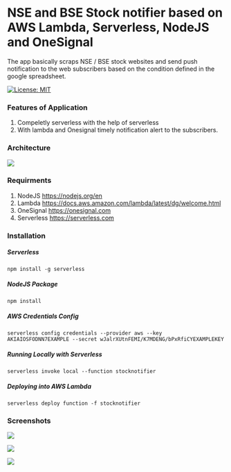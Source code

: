 # NSE and BSE Stock notifier based on AWS Lambda, Serverless, NodeJS and OneSignal

The app basically scraps NSE / BSE stock websites and send push notification to the web subscribers based on the condition defined in the google spreadsheet.

[![License: MIT](https://img.shields.io/badge/License-MIT-yellow.svg)](https://opensource.org/licenses/MIT)

### Features of Application
1. Compeletly serverless with the help of serverless
2. With lambda and Onesignal timely notification alert to the subscribers.

### Architecture
[![](https://kaviyarasu7.github.io/lambda-stock-notifier/screenshots/stock-notifier-arch.png)](http://https://kaviyarasu7.github.io/lambda-stock-notifier/screenshots/stock-notifier-arch.png)

### Requirments
1. NodeJS https://nodejs.org/en
2. Lambda https://docs.aws.amazon.com/lambda/latest/dg/welcome.html
3. OneSignal https://onesignal.com
4. Serverless https://serverless.com

### Installation
##### Serverless
    npm install -g serverless
##### NodeJS Package 
    npm install
##### AWS Credentials Config
    serverless config credentials --provider aws --key AKIAIOSFODNN7EXAMPLE --secret wJalrXUtnFEMI/K7MDENG/bPxRfiCYEXAMPLEKEY
##### Running Locally with Serverless
    serverless invoke local --function stocknotifier
##### Deploying into AWS Lambda
    serverless deploy function -f stocknotifier

### Screenshots

[![](https://kaviyarasu7.github.io/lambda-stock-notifier/screenshots/stock-watch-list.PNG)](http://https://kaviyarasu7.github.io/lambda-stock-notifier/screenshots/stock-watch-list.PNG)

[![](https://kaviyarasu7.github.io/lambda-stock-notifier/screenshots/stocknotification-in-mobile.png)](http://https://kaviyarasu7.github.io/lambda-stock-notifier/screenshots/stocknotification-in-mobile.png)

[![](https://kaviyarasu7.github.io/lambda-stock-notifier/screenshots/stocknotification-in-desktop.PNG)](http://https://kaviyarasu7.github.io/lambda-stock-notifier/screenshots/stocknotification-in-desktop.PNG)
